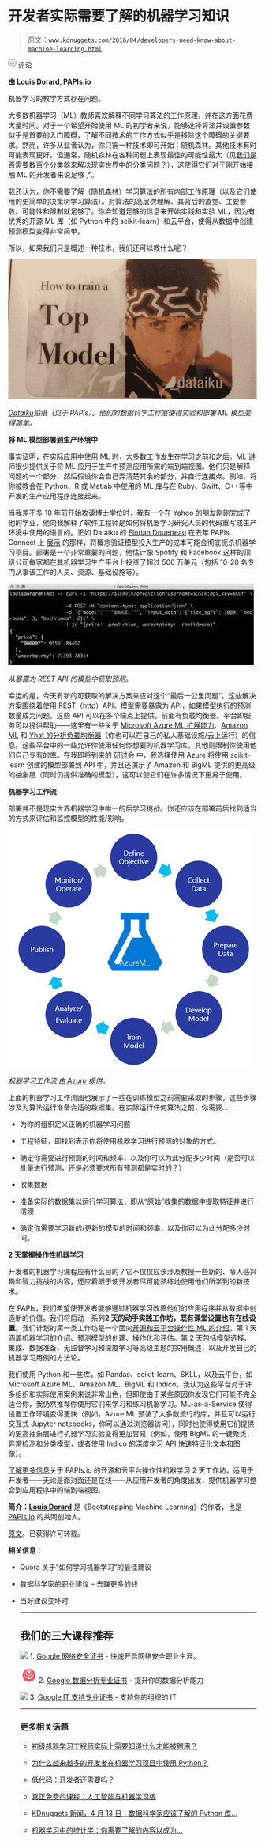 # 开发者实际需要了解的机器学习知识

> 原文：[`www.kdnuggets.com/2016/04/developers-need-know-about-machine-learning.html`](https://www.kdnuggets.com/2016/04/developers-need-know-about-machine-learning.html)

![c](img/3d9c022da2d331bb56691a9617b91b90.png) 评论

**由 Louis Dorard, PAPIs.io**

机器学习的教学方式存在问题。

大多数机器学习（ML）教师喜欢解释不同学习算法的工作原理，并在这方面花费大量时间。对于一个希望开始使用 ML 的初学者来说，能够选择算法并设置参数似乎是首要的入门障碍，了解不同技术的工作方式似乎是移除这个障碍的关键要求。然而，许多从业者认为，你只需一种技术即可开始：随机森林。其他技术有时可能表现更好，但通常，随机森林在各种问题上表现最佳的可能性最大（见[我们是否需要数百个分类器来解决现实世界中的分类问题？](https://www.kdnuggets.com/2016/04/developers-need-know-about-machine-learning.html)），这使得它们对于刚开始接触 ML 的开发者来说足够了。

我还认为，你不需要了解（随机森林）学习算法的所有内部工作原理（以及它们使用的更简单的决策树学习算法）。对算法的高层次理解、其背后的直觉、主要参数、可能性和限制就足够了。你会知道足够的信息来开始实践和实验 ML，因为有优秀的开源 ML 库（如 Python 中的 scikit-learn）和云平台，使得从数据中创建预测模型变得非常简单。

所以，如果我们只是概述一种技术，我们还可以教什么呢？

![America's Next Top Model???](img/27886629e7e5f3a680cea75c6c7fd209.png)

*[Dataiku](http://dataiku.com/)贴纸（见于 PAPIs）。他们的数据科学工作室使得实验和部署 ML 模型变得简单。*

**将 ML 模型部署到生产环境中**

事实证明，在实际应用中使用 ML 时，大多数工作发生在学习之前和之后。ML 讲师很少提供关于将 ML 应用于生产中预测应用所需的端到端视图。他们只是解释问题的一个部分，然后假设你会自己弄清楚其余的部分，并自行连接点。例如，将你被教会在 Python、R 或 Matlab 中使用的 ML 库与在 Ruby、Swift、C++等中开发的生产应用程序连接起来。

当我差不多 10 年前开始攻读博士学位时，我有一个在 Yahoo 的朋友刚刚完成了他的学业，他向我解释了软件工程师是如何将机器学习研究人员的代码重写成生产环境中使用的语言的。正如 Dataiku 的 [Florian Douetteau](https://medium.com/u/790b578dde3a) 在去年 PAPIs Connect 上 [展示](http://fr.slideshare.net/Dataiku/dataiku-productive-application-to-production-pap-is-may-2015-48747796/12) 的那样，将概念验证模型投入生产的成本可能会彻底扼杀机器学习项目。部署是一个非常重要的问题，他估计像 Spotify 和 Facebook 这样的顶级公司每家都在其机器学习生产平台上投资了超过 500 万美元（包括 10-20 名专门从事该工作的人员、资源、基础设施等）。

![通过 REST API 预测模型](img/6c5eef32797c4b6e4f3388d9132bcfde.png)

*从暴露为 REST API 的模型中获取预测。*

幸运的是，今天有新的可获取的解决方案来应对这个“最后一公里问题”。这些解决方案围绕着使用 REST（http）API。模型需要暴露为 API，如果模型执行的预测数量成为问题，这些 API 可以在多个端点上提供，前面有负载均衡器。平台即服务可以提供帮助——这里有一些关于 [Microsoft Azure ML 扩展能力](https://azure.microsoft.com/en-us/documentation/articles/machine-learning-faq/#scalability)、[Amazon ML](https://aws.amazon.com/machine-learning/faqs/#generating-predictions) 和 [Yhat 的分析负载均衡器](https://github.com/yhat/yhat-wiki/wiki/Analytics-Load-Balancer)（你也可以在自己的私人基础设施/云上运行）的信息。这些平台中的一些允许你使用任何你想要的机器学习库，其他则限制你使用他们自己专有的库。在我即将到来的 [研讨会](http://www.papis.io/workshops/operational-machine-learning) 中，我选择使用 Azure 将使用 scikit-learn 创建的模型部署到 API 中，并且还演示了 Amazon 和 BigML 提供的更高级的抽象层（同时仍提供准确的模型），这可以使它们在许多情况下更易于使用。

**机器学习工作流**

部署并不是现实世界机器学习中唯一的后学习挑战。你还应该在部署前后找到适当的方式来评估和监控模型的性能/影响。

![ML 工作流](img/12118cb3b3468781b0e5a8aefde8e266.png)

*机器学习工作流 [由 Azure 提供](https://blogs.msdn.microsoft.com/continuous_learning/2014/11/15/end-to-end-predictive-model-in-azureml-using-linear-regression/)。*

上面的机器学习工作流图也展示了一些在训练模型之前需要采取的步骤，这些步骤涉及为算法运行准备合适的数据集。在实际运行任何算法之前，你需要…

+   为你的组织定义正确的机器学习问题

+   工程特征，即找到表示你将使用机器学习进行预测的对象的方式。

+   确定你需要进行预测的时间和频率，以及你可以为此分配多少时间（是否可以批量进行预测，还是必须要求所有预测都是实时的？）

+   收集数据

+   准备实际的数据集以运行学习算法，即从“原始”收集的数据中提取特征并进行清理

+   确定你需要学习新的/更新的模型的时间和频率，以及你可以为此分配多少时间。

**2 天掌握操作性机器学习**

开发者的机器学习课程应有什么目的？它不仅仅应该涉及教授一些新的、令人感兴趣和智力挑战的内容，还应着眼于使开发者尽可能熟练地使用他们所学到的新技术。

在 PAPIs，我们希望使开发者能够通过机器学习改善他们的应用程序并从数据中创造新的价值。我们将启动一系列**2 天的动手实践工作坊，既有课堂设置也有在线设置**。我们计划的第一类工作坊是一个面向[开源和云平台操作性 ML 的介绍](http://www.papis.io/workshops/operational-machine-learning)。第 1 天涵盖机器学习的介绍、预测模型的创建、操作化和评估。第 2 天包括模型选择、集成、数据准备、无监督学习和深度学习等高级主题的实用概述，以及开发自己的机器学习用例的方法论。

我们使用 Python 和一些库，如 Pandas、scikit-learn、SKLL，以及云平台，如 Microsoft Azure ML、Amazon ML、BigML 和 Indico。我认为这些平台对于许多组织和实际使用案例来说非常出色，但即使由于某些原因你发现它们可能不完全适合你，我仍然推荐你使用它们来学习和练习机器学习。ML-as-a-Service 使得设置工作环境变得更快（例如，Azure ML 预装了大多数流行的库，并且可以运行交互式 Jupyter notebooks，你可以通过浏览器访问），同时也使得使用它们提供的更高抽象层进行机器学习实验变得更加容易（例如，使用 BigML 的一键聚类、异常检测和分类模型，或者使用 Indico 的深度学习 API 快速特征化文本和图像）。

[了解更多信息](http://www.papis.io/workshops/operational-machine-learning)关于 PAPIs.io 的开源和云平台操作性机器学习 2 天工作坊，适用于开发者——无论是面对面还是在线——从应用开发者的角度出发，提供机器学习整合到应用程序中的端到端视图。

**简介：[Louis Dorard](https://medium.com/@louisdorard)** 是《Bootstrapping Machine Learning》的作者，也是 [PAPIs.io](http://www.papis.io/) 的共同创始人。

[原文](https://stories.papis.io/what-developers-actually-need-to-know-about-machine-learning-1a3ea2284631)。已获得许可转载。

**相关信息**：

+   Quora 关于“如何学习机器学习”的最佳建议

+   数据科学家的职业建议 – 去赚更多的钱

+   当好建议变坏时

    * * *

    ## 我们的三大课程推荐

    ![](img/0244c01ba9267c002ef39d4907e0b8fb.png) 1\. [Google 网络安全证书](https://www.kdnuggets.com/google-cybersecurity) - 快速开启网络安全职业生涯。

    ![](img/e225c49c3c91745821c8c0368bf04711.png) 2\. [Google 数据分析专业证书](https://www.kdnuggets.com/google-data-analytics) - 提升你的数据分析能力

    ![](img/0244c01ba9267c002ef39d4907e0b8fb.png) 3\. [Google IT 支持专业证书](https://www.kdnuggets.com/google-itsupport) - 支持你的组织的 IT

    * * *

    ### 更多相关话题

    +   [初级机器学习工程师实际上需要知道什么才能被聘用？](https://www.kdnuggets.com/what-junior-ml-engineers-actually-need-to-know-to-get-hired)

    +   [为什么越来越多的开发者在机器学习项目中使用 Python？](https://www.kdnuggets.com/2022/01/developers-python-machine-learning-projects.html)

    +   [低代码：开发者还需要吗？](https://www.kdnuggets.com/2022/04/low-code-developers-still-needed.html)

    +   [真正免费的课程：人工智能与机器学习版](https://www.kdnuggets.com/free-courses-that-are-actually-free-ai-ml-edition)

    +   [KDnuggets 新闻，4 月 13 日：数据科学家应该了解的 Python 库…](https://www.kdnuggets.com/2022/n15.html)

    +   [机器学习中的统计学：你需要了解的内容以成为…](https://www.kdnuggets.com/2024/03/sas-statistics-machine-learning-need-know-become-certified-expert)
